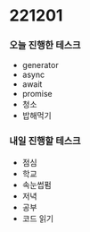 # 221201

### 오늘 진행한 테스크

- generator
- async
- await
- promise
- 청소
- 밥해먹기

### 내일 진행할 테스크

- 점심
- 학교
- 속눈썹펌
- 저녁
- 공부
- 코드 읽기
